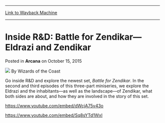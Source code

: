 
---
[Link to Wayback Machine](https://web.archive.org/web/20220819060343/https://magic.wizards.com/en/articles/archive/arcana/inside-rd-battle-zendikar-eldrazi-and-zendikar-2015-10-15)

[_metadata_:author]:- "Wizards of the Coast"
[_metadata_:description]:- "Go inside R&D and explore the newest set, Battle for Zendikar."
[_metadata_:generator]:- "Drupal 7 (http://drupal.org)"
[_metadata_:node]:- "780766"
[_metadata_:publish_date]:- "2015-10-15"
[_metadata_:source]:- "div-main-content"
[_metadata_:title]:- "Inside R&D: Battle for Zendikar—Eldrazi and Zendikar"
[_metadata_:wayback_capture_timestamp]:- "2022-08-19 06:03:43"
[_metadata_:wayback_raw_url]:- "https://web.archive.org/web/20220819060343id_/https://magic.wizards.com/en/articles/archive/arcana/inside-rd-battle-zendikar-eldrazi-and-zendikar-2015-10-15"
[_metadata_:wayback_url]:- "https://magic.wizards.com/en/articles/archive/arcana/inside-rd-battle-zendikar-eldrazi-and-zendikar-2015-10-15"
---


Inside R&D: Battle for Zendikar—Eldrazi and Zendikar
====================================================



 Posted in **Arcana**
 on October 15, 2015 






![](https://media.magic.wizards.com/styles/auth_small/public/images/person/wizards_author.jpg)
By Wizards of the Coast











Go inside R&D and explore the newest set, *Battle for Zendikar*. In the second and third episodes of this three-part miniseries, we explore the Eldrazi and the inhabitants—as well as the landscape—of Zendikar, what both sides are about, and how they are involved in the story of this set.


<https://www.youtube.com/embed/dWcjA75v43o>


<https://www.youtube.com/embed/Sq8sYTd1WxI>








